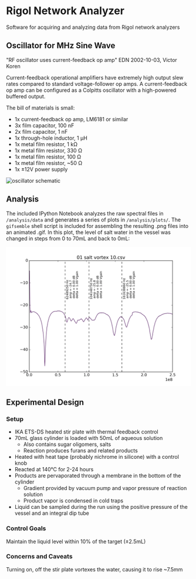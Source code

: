 Rigol Network Analyzer
======================
Software for acquiring and analyzing data from Rigol network analyzers

Oscillator for MHz Sine Wave
----------------------------

"RF oscillator uses current-feedback op amp"
EDN 2002-10-03, Victor Koren

Current-feedback operational amplifiers have extremely high output slew rates compared to standard voltage-follower op amps.  A current-feedback op amp can be configured as a Colpitts oscillator with a high-powered buffered output.

The bill of materials is small:
- 1x current-feedback op amp, LM6181 or similar
- 3x film capacitor, 100 nF
- 2x film capacitor, 1 nF
- 1x through-hole inductor, 1 µH
- 1x metal film resistor, 1 kΩ
- 1x metal film resistor, 330 Ω
- 1x metal film resistor, 100 Ω
- 1x metal film resistor, ~50 Ω
- 1x ±12V power supply

![oscillator schematic][schematic]

Analysis
--------
The included IPython Notebook analyzes the raw spectral files in `/analysis/data` and generates a series of plots in `/analysis/plots/`.  The `gifsemble` shell script is included for assembling the resulting .png files into an animated .gif.  In this plot, the level of salt water in the vessel was changed in steps from 0 to 70mL and back to 0mL:

![network analysis][plot]

Experimental Design
-------------------

### Setup

- IKA ETS-DS heated stir plate with thermal feedback control
- 70mL glass cylinder is loaded with 50mL of aqueous solution
  - Also contains sugar oligomers, salts
  - Reaction produces furans and related products
- Heated with heat tape (probably nichrome in silicone) with a control knob
- Reacted at 140°C for 2-24 hours
- Products are pervaporated through a membrane in the bottom of the cylinder
  - Gradient provided by vacuum pump and vapor pressure of reaction solution
  - Product vapor is condensed in cold traps
- Liquid can be sampled during the run using the positive pressure of the vessel and an integral dip tube

### Control Goals

Maintain the liquid level within 10% of the target (±2.5mL)

### Concerns and Caveats

Turning on, off the stir plate vortexes the water, causing it to rise ~7.5mm 

[schematic]: https://cdn.rawgit.com/GravesLab/rigol-networkanalyzer/master/img/oscillator-schematic.svg
[plot]: img/animated-salt-vortex.gif

